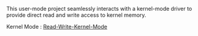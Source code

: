 This user-mode project seamlessly interacts with a kernel-mode driver to provide direct read and write access to kernel memory.

Kernel Mode : <a href="https://github.com/mabdusshakur/Read-Write-Kernel-Model" target="_blank">Read-Write-Kernel-Mode</a>
